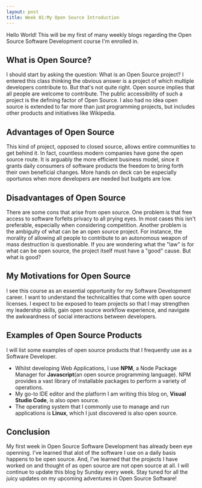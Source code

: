 ```yaml
---
layout: post
title: Week 01:My Open Source Introduction
---
```


Hello World! This will be my first of many weekly blogs regarding the Open Source Software Development course I'm enrolled in.
 
## What is Open Source?
 
I should start by asking the question: What is an Open Source project? I entered this class thinking the obvious answer is a project of which multiple developers contribute to. But that's not quite right. Open source implies that all people are welcome to contribute. The public accessibility of such a project is the defining factor of Open Source. I also had no idea open source is extended to far more than just programming projects, but includes other products and initiatives like Wikipedia.
 
## Advantages of Open Source
 
This kind of project, opposed to closed source, allows entire communities to get behind it. In fact, countless modern companies have gone the open source route. It is arguably the more efficient business model, since it grants daily consumers of software products the freedom to bring forth their own beneficial changes. More hands on deck can be especially oportunos when more developers are needed but budgets are low.
 
## Disadvantages of Open Source
 
There are some cons that arise from open source. One problem is that free access to software forfeits privacy to all prying eyes. In most cases this isn't preferable, especially when considering competition. Another problem is the ambiguity of what can be an open source project. For instance, the morality of allowing all people to contribute to an autonomous weapon of mass destruction is questionable. If you are wondering what the "law" is for what can be open source, the project itself must have a "good" cause. But what is good?
 
## My Motivations for Open Source
 
I see this course as an essential opportunity for my Software Development career. I want to understand the technicalities that come with open source licenses. I expect to be exposed to team projects so that I may strengthen my leadership skills, gain open source workflow experience, and navigate the awkwardness of social interactions between developers.
## Examples of Open Source Products
 
I will list some examples of open source products that I frequently use as a Software Developer.
 
* Whilst developing Web Applications, I use __NPM__, a Node Package Manager for __Javascript__(an open source programming language). NPM provides a vast library of installable packages to perform a variety of operations.
* My go-to IDE editor and the platform I am writing this blog on, __Visual Studio Code__, is also open source.
* The operating system that I commonly use to manage and run applications is __Linux__, which I just discovered is also open source.

## Conclusion

My first week in Open Source Software Development has already been eye openning. I've learned that alot of the software I use on a daily basis happens to be open source. And, I've learned that the projects I have worked on and thought of as open source are not open source at all. I will continue to update this blog by Sunday every week. Stay tuned for all the juicy updates on my upcoming adventures in Open Source Software!
 
 

